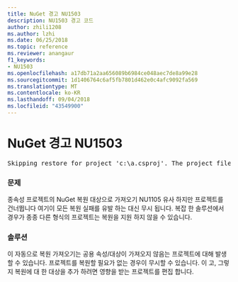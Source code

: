 ```yaml
---
title: NuGet 경고 NU1503
description: NU1503 경고 코드
author: zhili1208
ms.author: lzhi
ms.date: 06/25/2018
ms.topic: reference
ms.reviewer: anangaur
f1_keywords:
- NU1503
ms.openlocfilehash: a17db71a2aa656089b6984ce048aec7de8a99e28
ms.sourcegitcommit: 1d1406764c6af5fb7801d462e0c4afc9092fa569
ms.translationtype: MT
ms.contentlocale: ko-KR
ms.lasthandoff: 09/04/2018
ms.locfileid: "43549900"
---
```

# <a name="nuget-warning-nu1503"></a>NuGet 경고 NU1503

<pre>Skipping restore for project 'c:\a.csproj'. The project file may be invalid or missing targets required for restore.</pre>

### <a name="issue"></a>문제
종속성 프로젝트의 NuGet 복원 대상으로 가져오기 NU1105 유사 하지만 프로젝트를 건너뜁니다 여기이 모든 복원 실패를 유발 하는 대신 무시 됩니다. 복잡 한 솔루션에서 경우가 종종 다른 형식의 프로젝트는 복원을 지원 하지 않을 수 있습니다.

### <a name="solution"></a>솔루션
이 자동으로 복원 가져오기는 공용 속성/대상이 가져오지 않음는 프로젝트에 대해 발생할 수 있습니다. 프로젝트를 복원할 필요가 없는 경우이 무시할 수 있습니다. 이 고, 그렇지 복원에 대 한 대상을 추가 하려면 영향을 받는 프로젝트를 편집 합니다.